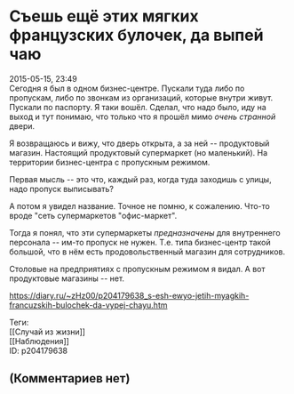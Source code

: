 Съешь ещё этих мягких французских булочек, да выпей чаю
=======================================================

  
2015-05-15, 23:49  
 Сегодня я был в одном бизнес-центре. Пускали туда либо по пропускам, либо по звонкам из организаций, которые внутри живут. Пускали по паспорту. Я таки вошёл. Сделал, что надо было, иду на выход и тут понимаю, что только что я прошёл мимо  *очень странной*  двери.   
   
 Я возвращаюсь и вижу, что дверь открыта, а за ней -- продуктовый магазин. Настоящий продуктовый супермаркет (но маленький). На территории бизнес-центра с пропускным режимом.   
   
 Первая мысль -- это что, каждый раз, когда туда заходишь с улицы, надо пропуск выписывать?   
   
 А потом я увидел название. Точное не помню, к сожалению. Что-то вроде "сеть супермаркетов "офис-маркет".   
   
 Тогда я понял, что эти супермаркеты  *предназначены*  для внутреннего персонала -- им-то пропуск не нужен. Т.е. типа бизнес-центр такой большой, что в нём есть продовольственный магазин для сотрудников.   
   
 Столовые на предприятиях с пропускным режимом я видал. А вот продуктовые магазины -- нет.   
  
<https://diary.ru/~zHz00/p204179638_s-esh-ewyo-jetih-myagkih-francuzskih-bulochek-da-vypej-chayu.htm>  
  
Теги:  
[[Случай из жизни]]  
[[Наблюдения]]  
ID: p204179638  


(Комментариев нет)
------------------